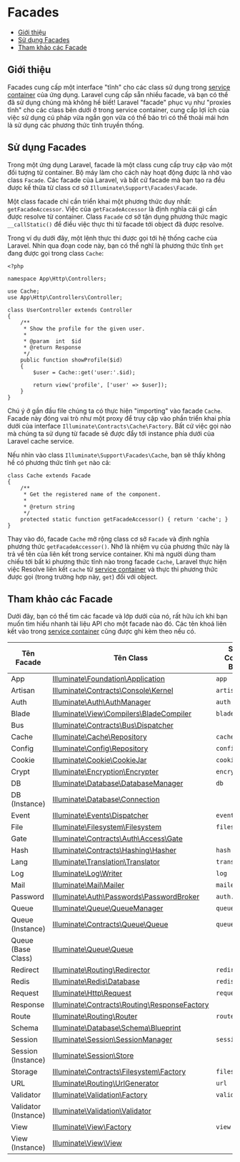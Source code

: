 # Facades

- [Giới thiệu](#introduction)
- [Sử dụng Facades](#using-facades)
- [Tham khảo các Facade](#facade-class-reference)

<a name="introduction"></a>
## Giới thiệu

Facades cung cấp một interface "tĩnh" cho các class sử dụng trong [service container](https://laravel.com/docs/master/container) của ứng dụng. Laravel cung cấp sẵn nhiều facade, và bạn có thể đã sử dụng chúng mà không hề biết! Laravel "facade" phục vụ như "proxies tĩnh" cho các class bên dưới ở trong service container, cung cấp lợi ích của việc sử dụng cú pháp vừa ngắn gọn vừa có thể bảo trì có thể thoải mái hơn là sử dụng các phương thức tĩnh truyền thống.

<a name="using-facades"></a>
## Sử dụng Facades

Trong một ứng dụng Laravel, facade là một class cung cấp truy cập vào một đối tượng từ container. Bộ máy làm cho cách này hoạt động được là nhờ vào class `Facade`. Các facade của Laravel, và bất cứ facade mà bạn tạo ra đều được kế thừa từ class cơ sở `Illuminate\Support\Facades\Facade`.

Một class facade chỉ cần triển khai một phương thức duy nhất: `getFacadeAccessor`. Việc của `getFacadeAccessor` là định nghĩa cái gì cần được resolve từ container. Class `Facade` cơ sở tận dụng phương thức magic `__callStatic()` để điều việc thực thi từ facade tới object đã được resolve.

Trong ví dụ dưới đây, một lệnh thực thi được gọi tới hệ thống cache của Laravel. Nhìn qua đoạn code này, bạn có thể nghĩ là phương thức tĩnh `get` đang được gọi trong class `Cache`:

    <?php

    namespace App\Http\Controllers;

    use Cache;
    use App\Http\Controllers\Controller;

    class UserController extends Controller
    {
        /**
         * Show the profile for the given user.
         *
         * @param  int  $id
         * @return Response
         */
        public function showProfile($id)
        {
            $user = Cache::get('user:'.$id);

            return view('profile', ['user' => $user]);
        }
    }

Chú ý ở gần đầu file chúng ta có thực hiện "importing" vào facade `Cache`. Facade này đóng vai trò như một proxy để truy cập vào phần triển khai phía dưới của interface `Illuminate\Contracts\Cache\Factory`. Bất cứ việc gọi nào mà chúng ta sử dụng từ facade sẽ được đẩy tới instance phía dưới của Laravel cache service.

Nếu nhìn vào class `Illuminate\Support\Facades\Cache`, bạn sẽ thấy không hề có phương thức tĩnh `get` nào cả:

    class Cache extends Facade
    {
        /**
         * Get the registered name of the component.
         *
         * @return string
         */
        protected static function getFacadeAccessor() { return 'cache'; }
    }

Thay vào đó, facade `Cache` mở rộng class cơ sở `Facade` và định nghĩa phương thức `getFacadeAccessor()`. Nhớ là nhiệm vụ của phương thức này là trả về tên của liên kết trong service container. Khi mà người dùng tham chiếu tới bất kì phương thức tĩnh nào trong facade `Cache`, Laravel thực hiện việc Resolve liên kết `cache` từ [service container](https://laravel.com/docs/master/container) và thực thi phương thức được gọi (trong trường hợp này, `get`) đối với object.

<a name="facade-class-reference"></a>
## Tham khảo các Facade

Dưới đây, bạn có thể tìm các facade và lớp dưới của nó, rất hữu ích khi bạn muốn tìm hiểu nhanh tài liệu API cho một facade nào đó. Các tên khoá liên kết vào trong [service container](https://laravel.com/docs/master/container) cũng được ghi kèm theo nếu có.

Tên Facade  |  Tên Class  |  Service Container Binding
------------- | ------------- | -------------
App  |  [Illuminate\Foundation\Application](http://laravel.com/api/{{version}}/Illuminate/Foundation/Application.html)  | `app`
Artisan  |  [Illuminate\Contracts\Console\Kernel](http://laravel.com/api/{{version}}/Illuminate/Contracts/Console/Kernel.html)  |  `artisan`
Auth  |  [Illuminate\Auth\AuthManager](http://laravel.com/api/{{version}}/Illuminate/Auth/AuthManager.html)  |  `auth`
Blade  |  [Illuminate\View\Compilers\BladeCompiler](http://laravel.com/api/{{version}}/Illuminate/View/Compilers/BladeCompiler.html)  |  `blade.compiler`
Bus  |  [Illuminate\Contracts\Bus\Dispatcher](http://laravel.com/api/{{version}}/Illuminate/Contracts/Bus/Dispatcher.html)  |
Cache  |  [Illuminate\Cache\Repository](http://laravel.com/api/{{version}}/Illuminate/Cache/Repository.html)  |  `cache`
Config  |  [Illuminate\Config\Repository](http://laravel.com/api/{{version}}/Illuminate/Config/Repository.html)  |  `config`
Cookie  |  [Illuminate\Cookie\CookieJar](http://laravel.com/api/{{version}}/Illuminate/Cookie/CookieJar.html)  |  `cookie`
Crypt  |  [Illuminate\Encryption\Encrypter](http://laravel.com/api/{{version}}/Illuminate/Encryption/Encrypter.html)  |  `encrypter`
DB  |  [Illuminate\Database\DatabaseManager](http://laravel.com/api/{{version}}/Illuminate/Database/DatabaseManager.html)  |  `db`
DB (Instance)  |  [Illuminate\Database\Connection](http://laravel.com/api/{{version}}/Illuminate/Database/Connection.html)  |
Event  |  [Illuminate\Events\Dispatcher](http://laravel.com/api/{{version}}/Illuminate/Events/Dispatcher.html)  |  `events`
File  |  [Illuminate\Filesystem\Filesystem](http://laravel.com/api/{{version}}/Illuminate/Filesystem/Filesystem.html)  |  `files`
Gate  |  [Illuminate\Contracts\Auth\Access\Gate](http://laravel.com/api/5.1/Illuminate/Contracts/Auth/Access/Gate.html)  |
Hash  |  [Illuminate\Contracts\Hashing\Hasher](http://laravel.com/api/{{version}}/Illuminate/Contracts/Hashing/Hasher.html)  |  `hash`
Lang  |  [Illuminate\Translation\Translator](http://laravel.com/api/{{version}}/Illuminate/Translation/Translator.html)  |  `translator`
Log  |  [Illuminate\Log\Writer](http://laravel.com/api/{{version}}/Illuminate/Log/Writer.html)  |  `log`
Mail  |  [Illuminate\Mail\Mailer](http://laravel.com/api/{{version}}/Illuminate/Mail/Mailer.html)  |  `mailer`
Password  |  [Illuminate\Auth\Passwords\PasswordBroker](http://laravel.com/api/{{version}}/Illuminate/Auth/Passwords/PasswordBroker.html)  |  `auth.password`
Queue  |  [Illuminate\Queue\QueueManager](http://laravel.com/api/{{version}}/Illuminate/Queue/QueueManager.html)  |  `queue`
Queue (Instance)  |  [Illuminate\Contracts\Queue\Queue](http://laravel.com/api/{{version}}/Illuminate/Contracts/Queue/Queue.html)  |  `queue`
Queue (Base Class) |  [Illuminate\Queue\Queue](http://laravel.com/api/{{version}}/Illuminate/Queue/Queue.html)  |
Redirect  |  [Illuminate\Routing\Redirector](http://laravel.com/api/{{version}}/Illuminate/Routing/Redirector.html)  |  `redirect`
Redis  |  [Illuminate\Redis\Database](http://laravel.com/api/{{version}}/Illuminate/Redis/Database.html)  |  `redis`
Request  |  [Illuminate\Http\Request](http://laravel.com/api/{{version}}/Illuminate/Http/Request.html)  |  `request`
Response  |  [Illuminate\Contracts\Routing\ResponseFactory](http://laravel.com/api/{{version}}/Illuminate/Contracts/Routing/ResponseFactory.html)  |
Route  |  [Illuminate\Routing\Router](http://laravel.com/api/{{version}}/Illuminate/Routing/Router.html)  |  `router`
Schema  |  [Illuminate\Database\Schema\Blueprint](http://laravel.com/api/{{version}}/Illuminate/Database/Schema/Blueprint.html)  |
Session  |  [Illuminate\Session\SessionManager](http://laravel.com/api/{{version}}/Illuminate/Session/SessionManager.html)  |  `session`
Session (Instance)  |  [Illuminate\Session\Store](http://laravel.com/api/{{version}}/Illuminate/Session/Store.html)  |
Storage  |  [Illuminate\Contracts\Filesystem\Factory](http://laravel.com/api/{{version}}/Illuminate/Contracts/Filesystem/Factory.html)  |  `filesystem`
URL  |  [Illuminate\Routing\UrlGenerator](http://laravel.com/api/{{version}}/Illuminate/Routing/UrlGenerator.html)  |  `url`
Validator  |  [Illuminate\Validation\Factory](http://laravel.com/api/{{version}}/Illuminate/Validation/Factory.html)  |  `validator`
Validator (Instance)  |  [Illuminate\Validation\Validator](http://laravel.com/api/{{version}}/Illuminate/Validation/Validator.html) |
View  |  [Illuminate\View\Factory](http://laravel.com/api/{{version}}/Illuminate/View/Factory.html)  |  `view`
View (Instance)  |  [Illuminate\View\View](http://laravel.com/api/{{version}}/Illuminate/View/View.html)  |
